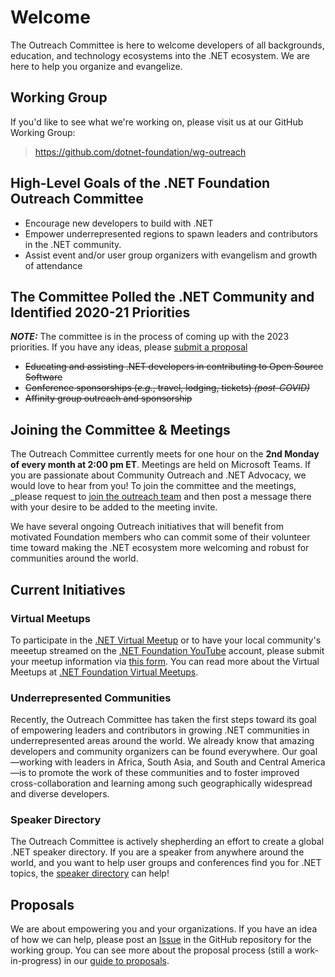 # Welcome

The Outreach Committee is here to welcome developers of all backgrounds, education, and technology ecosystems into the .NET ecosystem. We are here to help you organize and evangelize.

## Working Group

If you'd like to see what we're working on, please visit us at our GitHub Working Group:

> <https://github.com/dotnet-foundation/wg-outreach>

## High-Level Goals of the .NET Foundation Outreach Committee

* Encourage new developers to build with .NET
* Empower underrepresented regions to spawn leaders and contributors in the .NET community.
* Assist event and/or user group organizers with evangelism and growth of attendance

## The Committee Polled the .NET Community and Identified 2020-21 Priorities

***NOTE:*** The committee is in the process of coming up with the 2023 priorities. If you have any ideas, please [submit a proposal](/Proposals/starting-proposal.md)

* ~~Educating and assisting .NET developers in contributing to Open Source Software~~
* ~~Conference sponsorships (*e.g.*, travel, lodging, tickets) *(post-COVID)*~~
* ~~Affinity group outreach and sponsorship~~

## Joining the Committee & Meetings

The Outreach Committee currently meets for one hour on the **2nd Monday of every month at 2:00 pm ET**. Meetings are held on Microsoft Teams. If you are passionate about Community Outreach and .NET Advocacy, we would love to hear from you! To join the committee and the meetings, _please request to [join the outreach team](https://github.com/dotnet-foundation/wg-outreach/issues/new?assignees=shawnwildermuth&labels=membership&template=membership.md) and then post a message there with your desire to be added to the meeting invite.

We have several ongoing Outreach initiatives that will benefit from motivated Foundation members who can commit some of their volunteer time toward making the .NET ecosystem more welcoming and robust for communities around the world.

## Current Initiatives

### Virtual Meetups

To participate in the [.NET Virtual Meetup](https://www.meetup.com/dotnet-virtual-user-group/) or to have your local community's meeetup streamed on the [.NET Foundation YouTube](https://www.youtube.com/channel/UCiaZbznpWV1o-KLxj8zqR6A) account, please submit your meetup information via [this form](https://bit.ly/2OohRR2). You can read more about the Virtual Meetups at [.NET Foundation Virtual Meetups](/virtual_meetup).

### Underrepresented Communities

Recently, the Outreach Committee has taken the first steps toward its goal of empowering leaders and contributors in growing .NET communities in underrepresented areas around the world. We already know that amazing developers and community organizers can be found everywhere. Our goal—working with leaders in Africa, South Asia, and South and Central America—is to promote the work of these communities and to foster improved cross-collaboration and learning among such geographically widespread and diverse developers.

### Speaker Directory

The Outreach Committee is actively shepherding an effort to create a global .NET speaker directory. If you are a speaker from anywhere around the world, and you want to help user groups and conferences find you for .NET topics, the [speaker directory](https://dotnetfoundation.org/community/speakers) can help!

## Proposals

We are about empowering you and your organizations. If you have an idea of how we can help, please post an [Issue](https://github.com/dotnet-foundation/wg-outreach/issues/new/choose) in the GitHub repository for the working group. You can see more about the proposal process (still a work-in-progress) in our [guide to proposals](https://github.com/dotnet-foundation/wg-outreach/blob/master/proposals.md).

